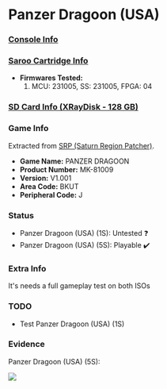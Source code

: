 # Panzer Dragoon (USA)

### [Console Info](../../../../Info/Consoles/VA13/README.md)

### [Saroo Cartridge Info](../../../../Info/Cartridges/RetroGameParadiseStore/1.32F/README.md)

- <b>Firmwares Tested:</b>
  1. MCU: 231005, SS: 231005, FPGA: 04

### [SD Card Info (XRayDisk - 128 GB)](../../../../Info/SdCards/XRayDisk/128GB/fat32/README.md)

### Game Info

Extracted from [SRP (Saturn Region Patcher)](https://segaxtreme.net/resources/saturn-region-patcher.81/download).

- <b>Game Name:</b> PANZER DRAGOON
- <b>Product Number:</b> MK-81009
- <b>Version:</b> V1.001
- <b>Area Code:</b> BKUT
- <b>Peripheral Code:</b> J

### Status

- Panzer Dragoon (USA) (1S): Untested :question:
- Panzer Dragoon (USA) (5S): Playable :heavy_check_mark:

### Extra Info

It's needs a full gameplay test on both ISOs

### TODO

- Test Panzer Dragoon (USA) (1S)

### Evidence

Panzer Dragoon (USA) (5S):

[![](https://img.youtube.com/vi/URZ9K-G0dpU/0.jpg)](https://www.youtube.com/watch?v=URZ9K-G0dpU)
